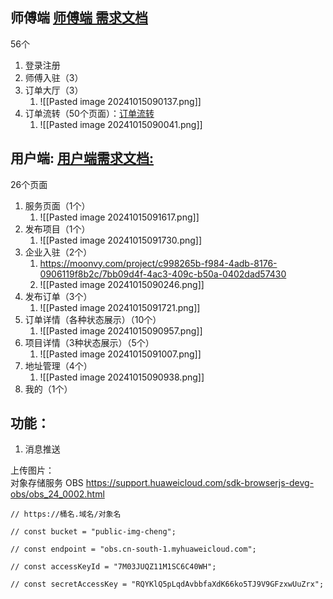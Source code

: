 


## 师傅端 [师傅端 需求文档](https://pixso.cn/app/product/pIx3eGzs10g9gU9_s0IVEQ?icon_type=2&file_type=11&showQuickFrame=true&page-id=0%3A1)

56个

1. 登录注册
2. 师傅入驻（3）
3. 订单大厅（3）
	1. ![[Pasted image 20241015090137.png]]
4. 订单流转（50个页面）：[订单流转 ](https://pixso.cn/app/product/pIx3eGzs10g9gU9_s0IVEQ?icon_type=2&file_type=11&showQuickFrame=true&page-id=843%3A128)
	1. ![[Pasted image 20241015090041.png]]



## 用户端:  [用户端需求文档:](https://www.pmdaniu.com/clouds/197496/b3482934a1c583143e2a1337d25656ed-34618/start.html?_d=Tue%20Oct%2015%202024%2008:56:15%20GMT+0800%20(%E4%B8%AD%E5%9B%BD%E6%A0%87%E5%87%86%E6%97%B6%E9%97%B4)#id=gm3jwo&p=%E9%A6%96%E9%A1%B5_%E6%9C%8D%E5%8A%A1%E9%A1%B5%E9%9D%A2&g=1)

26个页面

1. 服务页面（1个）
	1. ![[Pasted image 20241015091617.png]]
2. 发布项目（1个）
	1. ![[Pasted image 20241015091730.png]]
3. 企业入驻（2个）
	1. https://moonvy.com/project/c998265b-f984-4adb-8176-0906119f8b2c/7bb09d4f-4ac3-409c-b50a-0402dad57430
	2. ![[Pasted image 20241015090246.png]]
4. 发布订单（3个）
	1. ![[Pasted image 20241015091721.png]]
5. 订单详情（各种状态展示）（10个）
	1. ![[Pasted image 20241015090957.png]]
6. 项目详情（3种状态展示）（5个）
	1. ![[Pasted image 20241015091007.png]]
7. 地址管理（4个）
	1. ![[Pasted image 20241015090938.png]]
8. 我的（1个）



## 功能：
1. 消息推送

上传图片：  
对象存储服务 OBS
https://support.huaweicloud.com/sdk-browserjs-devg-obs/obs_24_0002.html


  ```
// https://桶名.域名/对象名

// const bucket = "public-img-cheng";

// const endpoint = "obs.cn-south-1.myhuaweicloud.com";

// const accessKeyId = "7M03JUQZ11M1SC6C40WH";

// const secretAccessKey = "RQYKlQ5pLqdAvbbfaXdK66ko5TJ9V9GFzxwUuZrx";
```